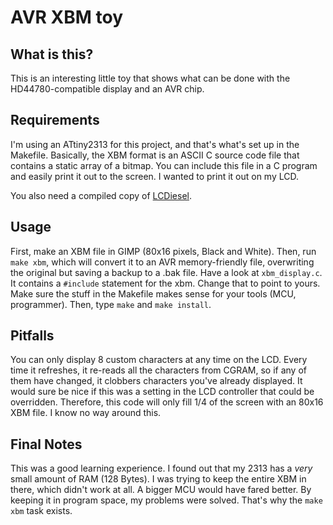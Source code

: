 # AVR XBM toy

## What is this?
This is an interesting little toy that shows what can be done with the
HD44780-compatible display and an AVR chip.

## Requirements
I'm using an ATtiny2313 for this project, and that's what's set up in the
Makefile.  Basically, the XBM format is an ASCII C source code file that
contains a static array of a bitmap.  You can include this file in a C program
and easily print it out to the screen.  I wanted to print it out on my LCD.  

You also need a compiled copy of [LCDiesel](https://github.com/hank/lcdiesel/).

## Usage
First, make an XBM file in GIMP (80x16 pixels, Black and White).  Then, run
`make xbm`, which will convert it to an AVR memory-friendly file, overwriting
the original but saving a backup to a .bak file.  Have a look at
`xbm_display.c`.  It contains a `#include` statement for the xbm.  Change that
to point to yours.  Make sure the stuff in the Makefile makes sense for your
tools (MCU, programmer).  Then, type `make` and `make install`.

## Pitfalls
You can only display 8 custom characters at any time on the LCD.  Every time
it refreshes, it re-reads all the characters from CGRAM, so if any of them
have changed, it clobbers characters you've already displayed.  It would sure
be nice if this was a setting in the LCD controller that could be overridden.
Therefore, this code will only fill 1/4 of the screen with an 80x16 XBM file.
I know no way around this.

## Final Notes
This was a good learning experience.  I found out that my 2313 has a
*very* small amount of RAM (128 Bytes).  I was trying to keep the entire XBM
in there, which didn't work at all.  A bigger MCU would have fared better.  By
keeping it in program space, my problems were solved.  That's why the `make
xbm` task exists.
